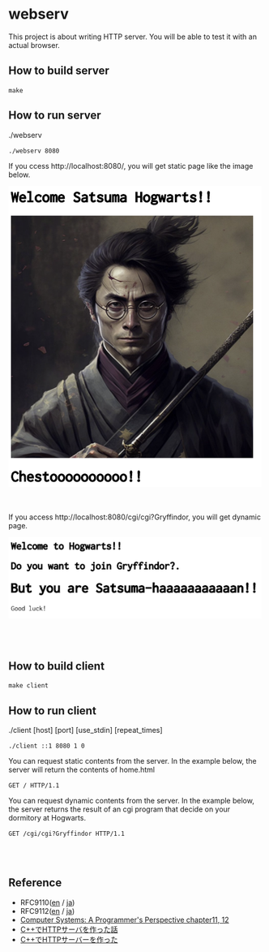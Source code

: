 # webserv
This project is about writing HTTP server. You will be able to test it with an actual browser.

## How to build server
```
make
```

## How to run server
./webserv <port>
```
./webserv 8080
```
If you ccess http://localhost:8080/, you will get static page like the image below.

<img src='images/satsuma_hogwarts.png' width='500'>

<br></br>
If you access http://localhost:8080/cgi/cgi?Gryffindor, you will get dynamic page.

<img src='images/satsuma_img.png' width='500'>

<br></br>
## How to build client
```
make client
```

## How to run client
./client [host] [port] [use_stdin] [repeat_times]
```
./client ::1 8080 1 0
```
You can request static contents from the server. In the example below, the server will return the contents of home.html
```
GET / HTTP/1.1
```
You can request dynamic contents from the server. In the example below, the server returns the result of an cgi program that decide on your dormitory at Hogwarts.
```
GET /cgi/cgi?Gryffindor HTTP/1.1
```
<br></br>

## Reference
- RFC9110([en](https://httpwg.org/specs/rfc9110.html) / [ja](https://triple-underscore.github.io/http-semantics-ja.html#protocol.version))
- RFC9112([en](https://httpwg.org/specs/rfc9112.html) / [ja](https://triple-underscore.github.io/http1-ja.html))
- [Computer Systems: A Programmer's Perspective chapter11, 12](https://csapp.cs.cmu.edu/)
- [C++でHTTPサーバを作った話](https://nafuka.hatenablog.com/entry/2022/04/14/194200)
- [C++でHTTPサーバーを作った](https://jun-networks.hatenablog.com/entry/2022/12/05/234522)
